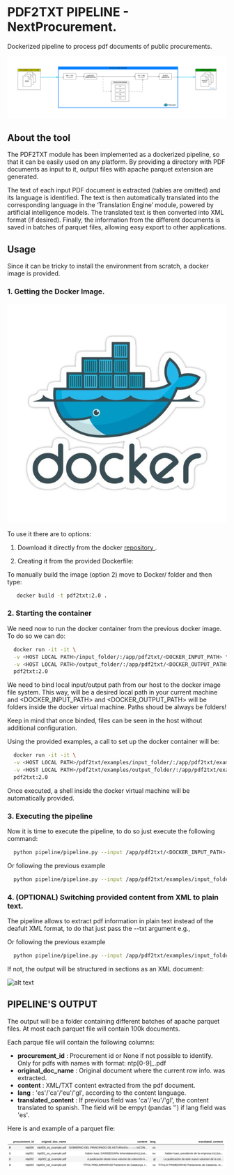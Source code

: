 # PDF2TXT PIPELINE - NextProcurement.

Dockerized pipeline to process pdf documents of public procurements.

![alt text](https://github.com/nextprocurement/pdf2txt/blob/main/img/pdf2txt_scheme.png "Pipeline Scheme.")





## About the tool
The PDF2TXT module has been implemented as a dockerized pipeline, so that it can be easily used on any platform.
By providing a directory with PDF documents as input to it, output files with apache parquet extension are generated.

The text of each input PDF document is extracted (tables are omitted) and its language is identified.
The text is then automatically translated into the corresponding language in the ‘Translation Engine’ module, powered by artificial intelligence models.
The translated text is then converted into XML format (if desired). Finally, the information from the different documents is
saved in batches of parquet files, allowing easy export to other applications.






## Usage

Since it can be tricky to install the environment from scratch, a docker image is provided. 

### 1. Getting the Docker Image.

![alt text](https://github.com/nextprocurement/pdf2txt/blob/main/img/docker_logo.jpg "docker icon.")



To use it there are to options:

 1. Download it directly from the docker [repository ](https://hub.docker.com/r/adriwitek/pdf2txt).

 2. Creating it from the provided Dockerfile:

    
   To manually build the image (option 2) move to Docker/ folder and then type:

```bash
   docker build -t pdf2txt:2.0 .
```

### 2. Starting the container

We need now to run the docker container from the previous docker image. To do so we can do:

```bash
  docker run -it -it \
  -v <HOST LOCAL PATH>/input_folder/:/app/pdf2txt/<DOCKER_INPUT_PATH> \
  -v <HOST LOCAL PATH>/output_folder/:/app/pdf2txt/<DOCKER_OUTPUT_PATH> \
  pdf2txt:2.0
```
We need to bind local input/output path from our host to the docker image file system. This way, <HOST LOCAL PATH> will be a desired local path in your current machine and <DOCKER_INPUT_PATH>   and <DOCKER_OUTPUT_PATH> will be folders inside the docker virtual machine. Paths shoud be always be folders!


Keep in mind that once binded, files can be seen in the host without additional configuration.





Using the provided examples, a call to set up the docker container will be:

```bash
  docker run -it -it \
  -v <HOST LOCAL PATH>/pdf2txt/examples/input_folder/:/app/pdf2txt/examples/input_folder/ \
  -v <HOST LOCAL PATH>/pdf2txt/examples/output_folder/:/app/pdf2txt/examples/output_folder/ \
  pdf2txt:2.0
```



Once executed, a shell inside the docker virtual machine will be automatically provided.



### 3. Executing the pipeline
Now it is time to execute the pipeline, to do so just execute the following command:

```bash
  python pipeline/pipeline.py --input /app/pdf2txt/<DOCKER_INPUT_PATH> --output /app/pdf2txt/<DOCKER_OUTPUT_PATH> 
```

Or following the previous example
```bash
  python pipeline/pipeline.py --input /app/pdf2txt/examples/input_folder/ --output /app/pdf2txt/examples/output_folder/
```




### 4. (OPTIONAL) Switching provided content from XML to plain text.
The pipeline allows to extract pdf information in plain text instead of the deafult XML format, to do that just pass the --txt argument e.g.,

Or following the previous example
```bash
  python pipeline/pipeline.py --input /app/pdf2txt/examples/input_folder/ --output /app/pdf2txt/examples/output_folder/ --txt
```
If not, the output will be structured in sections as an XML document:

![alt text](https://github.com/nextprocurement/pdf2txt/blob/main/img/page_0.jpg "Example of an page_X.jpg")






## PIPELINE'S OUTPUT

The output will be a folder containing different batches of apache parquet files. At most each parquet file will contain 100k documents.

Each parque file will contain the following columns:

- **procurement_id** : Procurement id or None if not possible to identify. Only for pdfs with names with format: ntp[0-9]*_*.pdf
- **original_doc_name** : Original document where the current row info. was extracted.
- **content** : XML/TXT content extracted from the pdf document.
- **lang** : 'es'/'ca'/'eu'/'gl', according to the content language.
- **translated_content** : If previous field was 'ca'/'eu'/'gl', the content translated to spanish. The field will be empyt (pandas '') if lang field was 'es'.



Here is and example of a parquet file:

![alt text](https://github.com/nextprocurement/pdf2txt/blob/main/img/parquet.png "Example of an output.")


